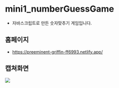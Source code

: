 # mini1_numberGuessGame
- 자바스크립트로 만든 숫자맞추기 게임입니다. 
## 홈페이지
- https://preeminent-griffin-ff6993.netlify.app/
## 캡쳐화면
<img src="https://github.com/YOUNGEUN100/mini1_numberGuessGame/assets/121986519/107c8ac8-82e6-435a-b35c-e69fc03b9dad">


